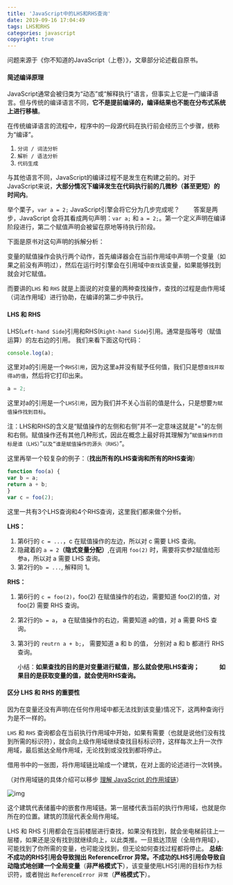 ```yaml
---
title: 'JavaScript中的LHS和RHS查询'
date: 2019-09-16 17:04:49
tags: LHS和RHS
categories: javascript
copyright: true
---
```


问题来源于《你不知道的JavaScript（上卷）》，文章部分论述截自原书。

#### 简述编译原理

JavaScript通常会被归类为“动态”或“解释执行”语言，但事实上它是一门编译语言。但与传统的编译语言不同，**它不是提前编译的，编译结果也不能在分布式系统上进行移植**。

在传统编译语言的流程中，程序中的一段源代码在执行前会经历三个步骤，统称为“编译”。

1. `分词 / 词法分析`
2. `解析 / 语法分析`
3. `代码生成`

与其他语言不同，JavaScript的编译过程不是发生在构建之前的。对于JavaScript来说，**大部分情况下编译发生在代码执行前的几微秒（甚至更短）的时间内**。

举个栗子，`var a = 2;` JavaScript引擎会将它分为几步完成呢？
  答案是两步，JavaScript 会将其看成两句声明：`var a;` 和 `a = 2;`。第一个定义声明在编译阶段进行，第二个赋值声明会被留在原地等待执行阶段。

下面是原书对这句声明的拆解分析：

变量的赋值操作会执行两个动作，首先编译器会在当前作用域中声明一个变量（如果之前没有声明过），然后在运行时引擎会在引用域中`查找`该变量，如果能够找到就会对它赋值。

而要讲的`LHS` 和 `RHS` 就是上面说的对变量的两种查找操作，查找的过程是由作用域（词法作用域）进行协助，在编译的第二步中执行。

#### LHS 和 RHS

LHS(`Left-hand Side`)引用和RHS(`Right-hand Side`)引用。通常是指等号（赋值运算）的左右边的引用。
我们来看下面这句代码：

```javascript
console.log(a);
```

这里对a的引用是一个`RHS引用`，因为这里a并没有赋予任何值，我们只是想`查找并取得a的值`，然后将它打印出来。

```javascript
a = 2;
```

这里对a的引用是一个`LHS引用`，因为我们并不关心当前的值是什么，只是想要`为赋值操作找到目标`。

注：LHS和RHS的含义是“赋值操作的左侧和右侧”并不一定意味这就是"="的左侧和右侧。赋值操作还有其他几种形式，因此在概念上最好将其理解为“`赋值操作的目标是谁（LHS）`”`以及“谁是赋值操作的源头（RHS）`”。



这里再举一个较复杂的例子：（**找出所有的LHS查询和所有的RHS查询**）

```javascript
function foo(a) {
var b = a;
return a + b;
}
var c = foo(2);
```

这里一共有3个LHS查询和4个RHS查询，这里我们都来做个分析。

**LHS：**

1. 第6行的 `c = ...`，c 在赋值操作的左边，所以对 c 需要 LHS 查询。
2. 隐藏着的 `a = 2`**（隐式变量分配）**,在调用 `foo(2)` 时，需要将实参2赋值给形参a，所以对 a 需要 LHS 查询。
3. 第2行的`b = ...`, 解释同 1。

**RHS：**

1. 第6行的 `c = foo(2)`，foo(2) 在赋值操作的右边，需要知道 foo(2)的值，对 foo(2) 需要 RHS 查询。

2. 第2行的`b = a`， a 在赋值操作的右边，需要知道 a的值，对 a 需要 RHS 查询。

3. 第3行的 `reutrn a + b;`， 需要知道 a 和 b 的值， 分别对 a 和 b 都进行 RHS 查询。

   

   小结：**如果查找的目的是对变量进行赋值，那么就会使用LHS查询；**
      **如果目的是获取变量的值，就会使用RHS查询。**

 #### 区分 LHS 和 RHS 的重要性

   因为在变量还没有声明(在任何作用域中都无法找到该变量)情况下，这两种查询行为是不一样的。

   `LHS` 和 `RHS` 查询都会在当前执行作用域中开始，如果有需要（也就是说他们没有找到所需的标识符），就会向上级作用域继续查找目标标识符，这样每次上升一次作用域，最后抵达全局作用域，无论找到或没找到都将停止。

   借用书中的一张图，将作用域链比喻成一个建筑，在对上面的论述进行一次转换。

   （对作用域链的具体介绍可以移步 [理解 JavaScript 的作用域链](https://blog.csdn.net/zwkkkk1/article/details/79767681)）

   ![img](https://img-blog.csdn.net/20180328115116797?watermark/2/text/aHR0cHM6Ly9ibG9nLmNzZG4ubmV0L3p3a2trazE=/font/5a6L5L2T/fontsize/400/fill/I0JBQkFCMA==/dissolve/70)

   这个建筑代表储蓄中的嵌套作用域链。第一层楼代表当前的执行作用域，也就是你所在的位置。建筑的顶层代表全局作用域。

   LHS 和 RHS 引用都会在当前楼层进行查找，如果没有找到，就会坐电梯前往上一层楼，如果还是没有找到就继续向上，以此类推。一旦抵达顶层（全局作用域），可能找到了你所需的变量，也可能没找到，但无论如何查找过程都将停止。
   **总结:不成功的RHS引用会导致抛出 ReferenceError 异常。不成功的LHS引用会导致自动隐式地创建一个全局变量**（**非严格模式下**），该变量使用LHS引用的目标作为标识符，或者抛出 `ReferenceError 异常`（**严格模式下**）。